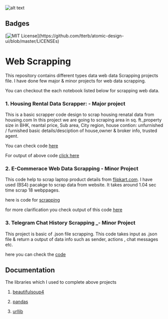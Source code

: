 
![alt text](https://github.com/senhorinfinito/scrappers/blob/main//data_scrapper.png?raw=true)


## Badges

[![MIT License](https://img.shields.io/apm/l/atomic-design-ui.svg?)](https://github.com/tterb/atomic-design-ui/blob/master/LICENSEs)


#  Web Scrapping 

This repository contains different types data web data Scrapping projects file. 
I have done few major & minor projects for web data scrapping. 

You can checkout the each notebook listed below for scrapping web data.

### 1. Housing Rental Data Scrapper: -  Major project 
This is a basic scrapper code design to scrap housing renatal data from housing.com
In this project we are going to scraping area in sq. ft.,property size in BHK,
reantal price, Sub area, City region, house contion:  unfurnished / furnished
basic details/desciption  of house,owner & broker info, trusted agent.

You can check code [here]( https://github.com/senhorinfinito/scrappers/blob/main/rental_data/rental-scrapper.py)

For output of above code [click here](https://github.com/senhorinfinito/scrappers/blob/main/rental_data/rental.csv)

### 2. E-Commerace Web Data Scrapping  -  Minor Project

This code help to scrap laptop product details from [flipkart.com](https://www.flipkart.com/). I have used (BS4)  pacakge 
to scrap data from website. It takes around 1.04 sec time scrap 18 webppages. 

here is code for [scrapping](https://github.com/senhorinfinito/scrappers/blob/main/scrapper.py)

for more clarification you check output of this code [here](https://github.com/senhorinfinito/scrappers/blob/main/laptop_details_output.csv)

### 3. Telegram Chat History Scrapping _-  Minor Project

This project is basic of .json file scrapping. This code takes input as .json file & return
a  output of data info such as sender, actions , chat messages etc.


here you can check the [code](https://github.com/senhorinfinito/scrappers/blob/main/telegram_chat_history_json.py)


## Documentation

The libraries which I used to complete above projects

1. [beautifulsoup4](https://www.crummy.com/software/BeautifulSoup/)

2. [pandas](https://pandas.pydata.org/)

3. [urllib](https://docs.python.org/3/library/urllib.html)


  

